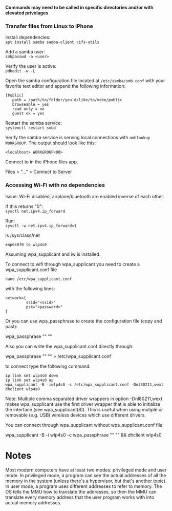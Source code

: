 **Commands may need to be called in specific directories and/or with elevated privelages**

### Transfer files from Linux to iPhone
 
Install dependencies:\
`apt install samba samba-client cifs-utils`

Add a samba user:\
`smbpasswd -a <user>`

Verify the user is active:\
`pdbedit -w -L`

Open the samba configuration file located at `/etc/samba/smb.conf` with your favorite text editor and append the following information:

```
[Public]
   path = /path/to/folder/you'd/like/to/make/public
   browseable = yes
   read only = no
   guest ok = yes
```

Restart the samba service:\
`systemctl restart smbd`

Verify the samba service is serving local connections with `nmblookup WORKGROUP`. The output should look like this:

```
<localhost> WORKGROUP<00>
```

Connect to <localhost> in the iPhone files app.

Files > "..." > Connect to Server

### Accessing Wi-Fi with no dependencies

Issue: Wi-Fi disabled, airplane/bluetooth are enabled inverse of each other.

If this returns "0":\
`sysctl net.ipv4.ip_forward`

Run:\
`sysctl -w net.ipv4.ip_forward=1`

ls /sys/class/net
 
    enp6s0f0 lo wlp4s0

Assuming wpa_supplicant and iw is installed.

To connect to wifi through wpa_supplicant you need to create a wpa_supplicant.conf file

`nano /etc/wpa_supplicant.conf`

with the following lines:

    network={
             ssid="<ssid>"
             psk="<password>"
    }

Or you can use wpa_passphrase to create the configuration file (copy and past):

wpa_passphrase "<ssid>" "<password>" 

Also you can write the wpa_supplicant.conf directly through:

wpa_passphrase "<ssid>" "<password>" > /etc/wpa_supplicant.conf

to connect type the following command:

`ip link set wlp4s0 down`\
`ip link set wlp4s0 up`\
`wpa_supplicant -B -iwlp4s0 -c /etc/wpa_supplicant.conf -Dnl80211,wext`\
`dhclient wlp4s0`

Note: Multiple comma separated driver wrappers in option -Dnl80211,wext makes wpa_supplicant use the first driver wrapper that is able to initialize the interface (see wpa_supplicant(8)). This is useful when using mutiple or removable (e.g. USB) wireless devices which use different drivers.

You can connect through wpa_supplicant without wpa_supplicant.conf file:

wpa_supplicant -B -i wlp4s0 -c wpa_passphrase "<ssid>" "<password>" && dhclient wlp4s0

# Notes

Most modern computers have at least two modes: privileged mode and user mode. In privileged mode, a program can see the actual addresses of all the memory in the system (unless there's a hypervisor, but that's another topic). In user mode, a program uses different addresses to refer to memory. The OS tells the MMU how to translate the addresses, so then the MMU can translate every memory address that the user program works with into actual memory addresses.
